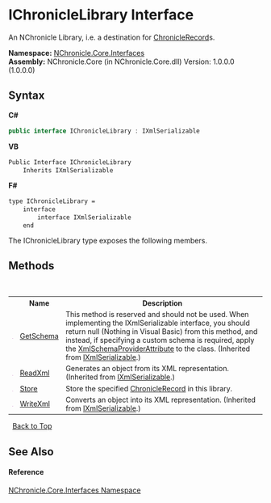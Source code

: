 # IChronicleLibrary Interface
 

An NChronicle Library, i.e. a destination for <a href="T_NChronicle_Core_Model_ChronicleRecord.md">ChronicleRecord</a>s.

**Namespace:**&nbsp;<a href="N_NChronicle_Core_Interfaces.md">NChronicle.Core.Interfaces</a><br />**Assembly:**&nbsp;NChronicle.Core (in NChronicle.Core.dll) Version: 1.0.0.0 (1.0.0.0)

## Syntax

**C#**<br />
``` C#
public interface IChronicleLibrary : IXmlSerializable
```

**VB**<br />
``` VB
Public Interface IChronicleLibrary
	Inherits IXmlSerializable
```

**F#**<br />
``` F#
type IChronicleLibrary =  
    interface
        interface IXmlSerializable
    end
```

The IChronicleLibrary type exposes the following members.


## Methods
&nbsp;<table><tr><th></th><th>Name</th><th>Description</th></tr><tr><td>![Public method](media/pubmethod.gif "Public method")</td><td><a href="http://msdn2.microsoft.com/en-us/library/6f7z1347" target="_blank">GetSchema</a></td><td>
This method is reserved and should not be used. When implementing the IXmlSerializable interface, you should return null (Nothing in Visual Basic) from this method, and instead, if specifying a custom schema is required, apply the <a href="http://msdn2.microsoft.com/en-us/library/f7th40y8" target="_blank">XmlSchemaProviderAttribute</a> to the class.
 (Inherited from <a href="http://msdn2.microsoft.com/en-us/library/fhd7bk0a" target="_blank">IXmlSerializable</a>.)</td></tr><tr><td>![Public method](media/pubmethod.gif "Public method")</td><td><a href="http://msdn2.microsoft.com/en-us/library/w6txf8t9" target="_blank">ReadXml</a></td><td>
Generates an object from its XML representation.
 (Inherited from <a href="http://msdn2.microsoft.com/en-us/library/fhd7bk0a" target="_blank">IXmlSerializable</a>.)</td></tr><tr><td>![Public method](media/pubmethod.gif "Public method")</td><td><a href="M_NChronicle_Core_Interfaces_IChronicleLibrary_Store.md">Store</a></td><td>
Store the specified <a href="T_NChronicle_Core_Model_ChronicleRecord.md">ChronicleRecord</a> in this library.</td></tr><tr><td>![Public method](media/pubmethod.gif "Public method")</td><td><a href="http://msdn2.microsoft.com/en-us/library/9yt8e1yw" target="_blank">WriteXml</a></td><td>
Converts an object into its XML representation.
 (Inherited from <a href="http://msdn2.microsoft.com/en-us/library/fhd7bk0a" target="_blank">IXmlSerializable</a>.)</td></tr></table>&nbsp;
<a href="#ichroniclelibrary-interface">Back to Top</a>

## See Also


#### Reference
<a href="N_NChronicle_Core_Interfaces.md">NChronicle.Core.Interfaces Namespace</a><br />
